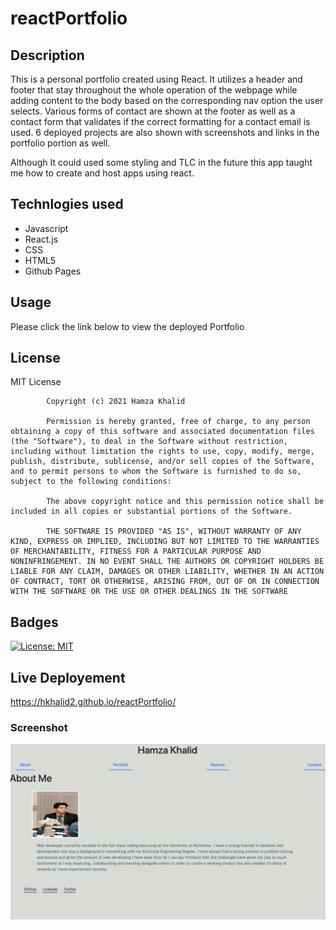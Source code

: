 # reactPortfolio
## Description
This is a personal portfolio created using React. It utilizes a header and footer that stay throughout the whole operation of the webpage while adding content to the body based on the corresponding nav option the user selects. Various forms of contact are shown at the footer as well as a contact form that validates if the correct formatting for a contact email is used. 6 deployed projects are also shown with screenshots and links in the portfolio portion as well.

Although It could used some styling and TLC in the future this app taught me how to create and host apps using react. 


## Technlogies used
* Javascript
* React.js
* CSS
* HTML5
* Github Pages

## Usage
Please click the link below to view the deployed Portfolio


## License 
MIT License

            Copyright (c) 2021 Hamza Khalid
            
            Permission is hereby granted, free of charge, to any person obtaining a copy of this software and associated documentation files (the "Software"), to deal in the Software without restriction, including without limitation the rights to use, copy, modify, merge, publish, distribute, sublicense, and/or sell copies of the Software, and to permit persons to whom the Software is furnished to do so, subject to the following conditions:
            
            The above copyright notice and this permission notice shall be included in all copies or substantial portions of the Software.
            
            THE SOFTWARE IS PROVIDED "AS IS", WITHOUT WARRANTY OF ANY KIND, EXPRESS OR IMPLIED, INCLUDING BUT NOT LIMITED TO THE WARRANTIES OF MERCHANTABILITY, FITNESS FOR A PARTICULAR PURPOSE AND NONINFRINGEMENT. IN NO EVENT SHALL THE AUTHORS OR COPYRIGHT HOLDERS BE LIABLE FOR ANY CLAIM, DAMAGES OR OTHER LIABILITY, WHETHER IN AN ACTION OF CONTRACT, TORT OR OTHERWISE, ARISING FROM, OUT OF OR IN CONNECTION WITH THE SOFTWARE OR THE USE OR OTHER DEALINGS IN THE SOFTWARE
            
## Badges
[![License: MIT](https://img.shields.io/badge/License-MIT-yellow.svg)](https://opensource.org/licenses/MIT)

## Live Deployement 
https://hkhalid2.github.io/reactPortfolio/

### Screenshot
![](screenshot.png)

